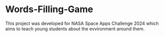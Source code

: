 # Words-Filling-Game
This project was developed for NASA Space Apps Challenge 2024 which aims to teach young students about the evvironment around them.
